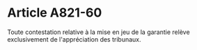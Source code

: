 # Article A821-60

Toute contestation relative à la mise en jeu de la garantie relève exclusivement de l'appréciation des tribunaux.
